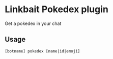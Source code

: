 # Linkbait Pokedex plugin 

Get a pokedex in your chat

## Usage
```
[botname] pokedex [name|id|emoji]
```
